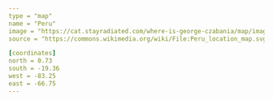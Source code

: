 ```yaml
---
type = "map"
name = "Peru"
image = "https://cat.stayradiated.com/where-is-george-czabania/map/image/peru.svg"
source = "https://commons.wikimedia.org/wiki/File:Peru_location_map.svg"

[coordinates]
north = 0.73
south = -19.36
west = -83.25
east = -66.75
---
```

